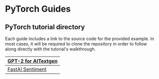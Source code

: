# PyTorch Guides

## PyTorch tutorial directory

Each guide includes a link to the source code for the provided example. In most cases, it will be required to clone the repository in order to follow along directly with the tutorial's walkthrough.

| [GPT-2 for AITextgen](custom-pytorch-aitextgen.md) |
| -------------------------------------------------- |
| [FastAI Sentiment](custom-sentiment.md)            |
